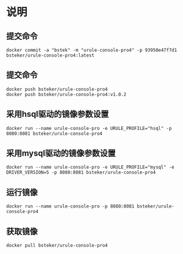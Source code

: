 # 说明

## 提交命令
```
docker commit -a "bstek" -m "urule-console-pro4" -p 93950e47f7d1 bsteker/urule-console-pro4:latest
```
## 提交命令
```
docker push bsteker/urule-console-pro4
docker push bsteker/urule-console-pro4:v1.0.2
```

## 采用hsql驱动的镜像参数设置
```
docker run --name urule-console-pro -e URULE_PROFILE="hsql" -p 8080:8081 bsteker/urule-console-pro4
```

## 采用mysql驱动的镜像参数设置
```
docker run --name urule-console-pro -e URULE_PROFILE="mysql" -e DRIVER_VERSION=5 -p 8080:8081 bsteker/urule-console-pro4
```
## 运行镜像
```
docker run --name urule-console-pro -p 8080:8081 bsteker/urule-console-pro4
```
## 获取镜像
```
docker pull bsteker/urule-console-pro4
```